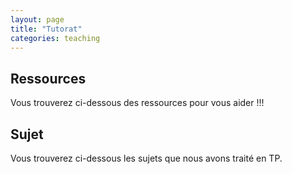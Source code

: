 ```yaml
---
layout: page
title: "Tutorat"
categories: teaching
---
```


## Ressources

Vous trouverez ci-dessous des ressources pour vous aider !!!

## Sujet

Vous trouverez ci-dessous les sujets que nous avons traité en TP.
